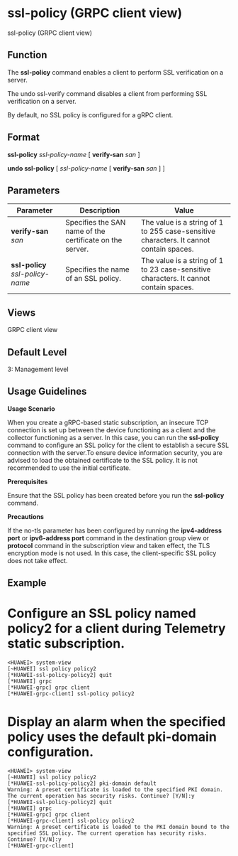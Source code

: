 ssl-policy (GRPC client view)
=============================

ssl-policy (GRPC client view)

Function
--------



The **ssl-policy** command enables a client to perform SSL verification on a server.

The undo ssl-verify command disables a client from performing SSL verification on a server.



By default, no SSL policy is configured for a gRPC client.


Format
------

**ssl-policy** *ssl-policy-name* [ **verify-san** *san* ]

**undo ssl-policy** [ *ssl-policy-name* [ **verify-san** *san* ] ]


Parameters
----------

| Parameter | Description | Value |
| --- | --- | --- |
| **verify-san** *san* | Specifies the SAN name of the certificate on the server. | The value is a string of 1 to 255 case-sensitive characters. It cannot contain spaces. |
| **ssl-policy** *ssl-policy-name* | Specifies the name of an SSL policy. | The value is a string of 1 to 23 case-sensitive characters. It cannot contain spaces. |



Views
-----

GRPC client view


Default Level
-------------

3: Management level


Usage Guidelines
----------------

**Usage Scenario**

When you create a gRPC-based static subscription, an insecure TCP connection is set up between the device functioning as a client and the collector functioning as a server. In this case, you can run the **ssl-policy** command to configure an SSL policy for the client to establish a secure SSL connection with the server.To ensure device information security, you are advised to load the obtained certificate to the SSL policy. It is not recommended to use the initial certificate.

**Prerequisites**

Ensure that the SSL policy has been created before you run the **ssl-policy** command.

**Precautions**

If the no-tls parameter has been configured by running the **ipv4-address port** or **ipv6-address port** command in the destination group view or **protocol** command in the subscription view and taken effect, the TLS encryption mode is not used. In this case, the client-specific SSL policy does not take effect.


Example
-------

# Configure an SSL policy named policy2 for a client during Telemetry static subscription.
```
<HUAWEI> system-view
[~HUAWEI] ssl policy policy2
[*HUAWEI-ssl-policy-policy2] quit
[*HUAWEI] grpc
[*HUAWEI-grpc] grpc client
[*HUAWEI-grpc-client] ssl-policy policy2

```

# Display an alarm when the specified policy uses the default pki-domain configuration.
```
<HUAWEI> system-view
[~HUAWEI] ssl policy policy2
[*HUAWEI-ssl-policy-policy2] pki-domain default
Warning: A preset certificate is loaded to the specified PKI domain. The current operation has security risks. Continue? [Y/N]:y
[*HUAWEI-ssl-policy-policy2] quit
[*HUAWEI] grpc
[*HUAWEI-grpc] grpc client
[*HUAWEI-grpc-client] ssl-policy policy2
Warning: A preset certificate is loaded to the PKI domain bound to the specified SSL policy. The current operation has security risks. Continue? [Y/N]:y
[*HUAWEI-grpc-client]

```